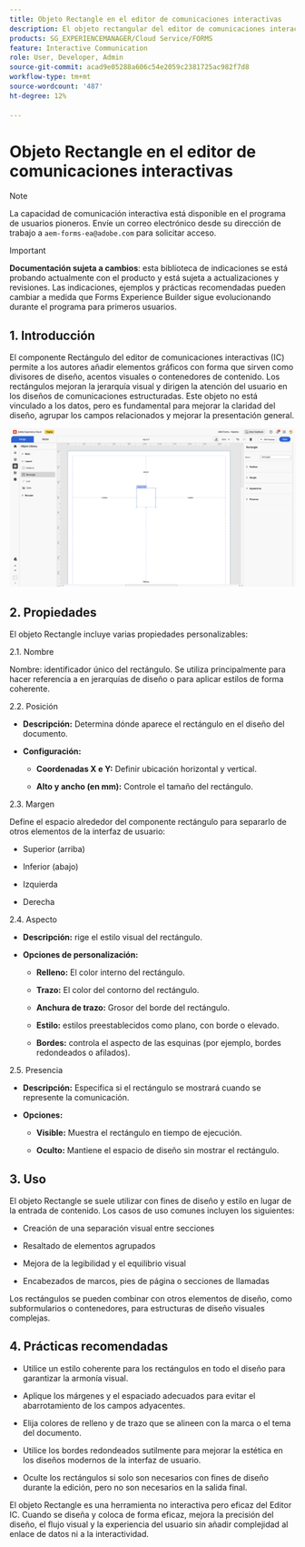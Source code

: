```yaml
---
title: Objeto Rectangle en el editor de comunicaciones interactivas
description: El objeto rectangular del editor de comunicaciones interactivas de AEM Forms permite a los autores añadir elementos gráficos con forma que sirven como divisores de diseño, acentos visuales o contenedores de contenido.
products: SG_EXPERIENCEMANAGER/Cloud Service/FORMS
feature: Interactive Communication
role: User, Developer, Admin
source-git-commit: acad9e05288a606c54e2059c2381725ac982f7d8
workflow-type: tm+mt
source-wordcount: '487'
ht-degree: 12%

---
```



# Objeto Rectangle en el editor de comunicaciones interactivas

>[!NOTE]
>
> La capacidad de comunicación interactiva está disponible en el programa de usuarios pioneros. Envíe un correo electrónico desde su dirección de trabajo a `aem-forms-ea@adobe.com` para solicitar acceso.

>[!IMPORTANT]
>
> **Documentación sujeta a cambios**: esta biblioteca de indicaciones se está probando actualmente con el producto y está sujeta a actualizaciones y revisiones. Las indicaciones, ejemplos y prácticas recomendadas pueden cambiar a medida que Forms Experience Builder sigue evolucionando durante el programa para primeros usuarios.

## &#x200B;1. Introducción

El componente Rectángulo del editor de comunicaciones interactivas (IC) permite a los autores añadir elementos gráficos con forma que sirven como divisores de diseño, acentos visuales o contenedores de contenido. Los rectángulos mejoran la jerarquía visual y dirigen la atención del usuario en los diseños de comunicaciones estructuradas.
Este objeto no está vinculado a los datos, pero es fundamental para mejorar la claridad del diseño, agrupar los campos relacionados y mejorar la presentación general.

![Buscar documento CI](/help/forms/interactive-communication/assets/rectangle.png)

## &#x200B;2. Propiedades

El objeto Rectangle incluye varias propiedades personalizables:

2.1. Nombre

Nombre: identificador único del rectángulo. Se utiliza principalmente para hacer referencia a en jerarquías de diseño o para aplicar estilos de forma coherente.

2.2. Posición

- **Descripción:** Determina dónde aparece el rectángulo en el diseño del documento.

- **Configuración:**

   - **Coordenadas X e Y:** Definir ubicación horizontal y vertical.

   - **Alto y ancho (en mm):** Controle el tamaño del rectángulo.

2.3. Margen

Define el espacio alrededor del componente rectángulo para separarlo de otros elementos de la interfaz de usuario:

- Superior (arriba)

- Inferior (abajo)

- Izquierda

- Derecha

2.4. Aspecto

- **Descripción:** rige el estilo visual del rectángulo.

- **Opciones de personalización:**

   - **Relleno:** El color interno del rectángulo.

   - **Trazo:** El color del contorno del rectángulo.

   - **Anchura de trazo:** Grosor del borde del rectángulo.

   - **Estilo:** estilos preestablecidos como plano, con borde o elevado.

   - **Bordes:** controla el aspecto de las esquinas (por ejemplo, bordes redondeados o afilados).

2.5. Presencia

- **Descripción:** Especifica si el rectángulo se mostrará cuando se represente la comunicación.

- **Opciones:**

   - **Visible:** Muestra el rectángulo en tiempo de ejecución.

   - **Oculto:** Mantiene el espacio de diseño sin mostrar el rectángulo.

## &#x200B;3. Uso

El objeto Rectangle se suele utilizar con fines de diseño y estilo en lugar de la entrada de contenido. Los casos de uso comunes incluyen los siguientes:

- Creación de una separación visual entre secciones

- Resaltado de elementos agrupados

- Mejora de la legibilidad y el equilibrio visual

- Encabezados de marcos, pies de página o secciones de llamadas

Los rectángulos se pueden combinar con otros elementos de diseño, como subformularios o contenedores, para estructuras de diseño visuales complejas.

## &#x200B;4. Prácticas recomendadas

- Utilice un estilo coherente para los rectángulos en todo el diseño para garantizar la armonía visual.

- Aplique los márgenes y el espaciado adecuados para evitar el abarrotamiento de los campos adyacentes.

- Elija colores de relleno y de trazo que se alineen con la marca o el tema del documento.

- Utilice los bordes redondeados sutilmente para mejorar la estética en los diseños modernos de la interfaz de usuario.

- Oculte los rectángulos si solo son necesarios con fines de diseño durante la edición, pero no son necesarios en la salida final.

El objeto Rectangle es una herramienta no interactiva pero eficaz del Editor IC. Cuando se diseña y coloca de forma eficaz, mejora la precisión del diseño, el flujo visual y la experiencia del usuario sin añadir complejidad al enlace de datos ni a la interactividad.


